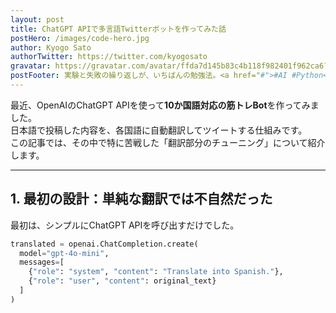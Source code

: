 ```yaml
---
layout: post
title: ChatGPT APIで多言語Twitterボットを作ってみた話
postHero: /images/code-hero.jpg
author: Kyogo Sato
authorTwitter: https://twitter.com/kyogosato
gravatar: https://gravatar.com/avatar/ffda7d145b83c4b118f982401f962ca6?s=150
postFooter: 実験と失敗の繰り返しが、いちばんの勉強法。<a href="#">#AI #Python</a>
---
```


最近、OpenAIのChatGPT APIを使って**10か国語対応の筋トレBot**を作ってみました。  
日本語で投稿した内容を、各国語に自動翻訳してツイートする仕組みです。  
この記事では、その中で特に苦戦した「翻訳部分のチューニング」について紹介します。

---

## 1. 最初の設計：単純な翻訳では不自然だった

最初は、シンプルにChatGPT APIを呼び出すだけでした。

```python
translated = openai.ChatCompletion.create(
  model="gpt-4o-mini",
  messages=[
    {"role": "system", "content": "Translate into Spanish."},
    {"role": "user", "content": original_text}
  ]
)
